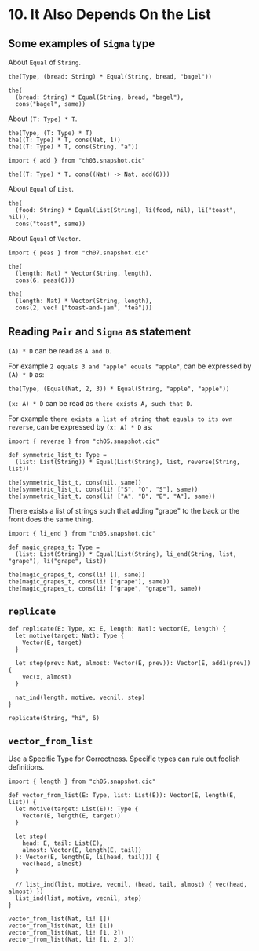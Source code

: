 # 10. It Also Depends On the List

## Some examples of `Sigma` type

About `Equal` of `String`.

``` cicada
the(Type, (bread: String) * Equal(String, bread, "bagel"))

the(
  (bread: String) * Equal(String, bread, "bagel"),
  cons("bagel", same))
```

About `(T: Type) * T`.

``` cicada
the(Type, (T: Type) * T)
the((T: Type) * T, cons(Nat, 1))
the((T: Type) * T, cons(String, "a"))

import { add } from "ch03.snapshot.cic"

the((T: Type) * T, cons((Nat) -> Nat, add(6)))
```

About `Equal` of `List`.

``` cicada
the(
  (food: String) * Equal(List(String), li(food, nil), li("toast", nil)),
  cons("toast", same))
```

About `Equal` of `Vector`.

``` cicada
import { peas } from "ch07.snapshot.cic"

the(
  (length: Nat) * Vector(String, length),
  cons(6, peas(6)))

the(
  (length: Nat) * Vector(String, length),
  cons(2, vec! ["toast-and-jam", "tea"]))
```

## Reading `Pair` and `Sigma` as statement

`(A) * D` can be read as `A and D`.

For example `2 equals 3 and "apple" equals "apple"`,
can be expressed by `(A) * D` as:

``` cicada
the(Type, (Equal(Nat, 2, 3)) * Equal(String, "apple", "apple"))
```

`(x: A) * D` can be read as `there exists A, such that D`.

For example `there exists a list of string that equals to its own reverse`,
can be expressed by `(x: A) * D` as:

``` cicada
import { reverse } from "ch05.snapshot.cic"

def symmetric_list_t: Type =
  (list: List(String)) * Equal(List(String), list, reverse(String, list))

the(symmetric_list_t, cons(nil, same))
the(symmetric_list_t, cons(li! ["S", "O", "S"], same))
the(symmetric_list_t, cons(li! ["A", "B", "B", "A"], same))
```

There exists a list of strings such that adding "grape" to the back or the front does the same thing.

``` cicada
import { li_end } from "ch05.snapshot.cic"

def magic_grapes_t: Type =
  (list: List(String)) * Equal(List(String), li_end(String, list, "grape"), li("grape", list))

the(magic_grapes_t, cons(li! [], same))
the(magic_grapes_t, cons(li! ["grape"], same))
the(magic_grapes_t, cons(li! ["grape", "grape"], same))
```

## `replicate`

``` cicada
def replicate(E: Type, x: E, length: Nat): Vector(E, length) {
  let motive(target: Nat): Type {
    Vector(E, target)
  }

  let step(prev: Nat, almost: Vector(E, prev)): Vector(E, add1(prev)) {
    vec(x, almost)
  }

  nat_ind(length, motive, vecnil, step)
}

replicate(String, "hi", 6)
```

## `vector_from_list`

Use a Specific Type for Correctness.
Specific types can rule out foolish definitions.

``` cicada
import { length } from "ch05.snapshot.cic"

def vector_from_list(E: Type, list: List(E)): Vector(E, length(E, list)) {
  let motive(target: List(E)): Type {
    Vector(E, length(E, target))
  }

  let step(
    head: E, tail: List(E),
    almost: Vector(E, length(E, tail))
  ): Vector(E, length(E, li(head, tail))) {
    vec(head, almost)
  }

  // list_ind(list, motive, vecnil, (head, tail, almost) { vec(head, almost) })
  list_ind(list, motive, vecnil, step)
}

vector_from_list(Nat, li! [])
vector_from_list(Nat, li! [1])
vector_from_list(Nat, li! [1, 2])
vector_from_list(Nat, li! [1, 2, 3])
```
